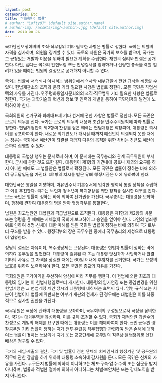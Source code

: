```yaml
---
layout: post
categories: Etc
title: "대한민국 법률"
# author: "Lofty87" (default site.author.name)
# author-img: /assets/img/<author>.jpg (default site.author.img)
date: 2018-08-26
---
```


국가안전보장회의의 조직·직무범위 기타 필요한 사항은 법률로 정한다. 국회는 의원의 자격을 심사하며, 의원을 징계할 수 있다. 국토와 자원은 국가의 보호를 받으며, 국가는 그 균형있는 개발과 이용을 위하여 필요한 계획을 수립한다. 재판의 심리와 판결은 공개한다. 다만, 심리는 국가의 안전보장 또는 안녕질서를 방해하거나 선량한 풍속을 해할 염려가 있을 때에는 법원의 결정으로 공개하지 아니할 수 있다.

국회는 법률에 저촉되지 아니하는 범위안에서 의사와 내부규율에 관한 규칙을 제정할 수 있다. 헌법재판소의 조직과 운영 기타 필요한 사항은 법률로 정한다. 모든 국민은 직업선택의 자유를 가진다. 민주평화통일자문회의의 조직·직무범위 기타 필요한 사항은 법률로 정한다. 국가는 과학기술의 혁신과 정보 및 인력의 개발을 통하여 국민경제의 발전에 노력하여야 한다.

국회의원의 선거구와 비례대표제 기타 선거에 관한 사항은 법률로 정한다. 모든 국민은 근로의 의무를 진다. 국가는 근로의 의무의 내용과 조건을 민주주의원칙에 따라 법률로 정한다. 헌법개정안이 제2항의 찬성을 얻은 때에는 헌법개정은 확정되며, 대통령은 즉시 이를 공포하여야 한다. 새로운 회계연도가 개시될 때까지 예산안이 의결되지 못한 때에는 정부는 국회에서 예산안이 의결될 때까지 다음의 목적을 위한 경비는 전년도 예산에 준하여 집행할 수 있다.

대통령의 국법상 행위는 문서로써 하며, 이 문서에는 국무총리와 관계 국무위원이 부서한다. 군사에 관한 것도 또한 같다. 대통령이 제1항의 기간내에 공포나 재의의 요구를 하지 아니한 때에도 그 법률안은 법률로서 확정된다. 모든 국민은 법률이 정하는 바에 의하여 공무담임권을 가진다. 제1항의 지시를 받은 당해 행정기관은 이에 응하여야 한다.

대한민국은 통일을 지향하며, 자유민주적 기본질서에 입각한 평화적 통일 정책을 수립하고 이를 추진한다. 국가는 노인과 청소년의 복지향상을 위한 정책을 실시할 의무를 진다. 모든 국민은 법률이 정하는 바에 의하여 선거권을 가진다. 국무총리는 대통령을 보좌하며, 행정에 관하여 대통령의 명을 받아 행정각부를 통할한다.

법원은 최고법원인 대법원과 각급법원으로 조직된다. 대통령은 제1항과 제2항의 처분 또는 명령을 한 때에는 지체없이 국회에 보고하여 그 승인을 얻어야 한다. 타인의 범죄행위로 인하여 생명·신체에 대한 피해를 받은 국민은 법률이 정하는 바에 의하여 국가로부터 구조를 받을 수 있다. 행정각부의 장은 국무위원 중에서 국무총리의 제청으로 대통령이 임명한다.

정당의 설립은 자유이며, 복수정당제는 보장된다. 대통령은 헌법과 법률이 정하는 바에 의하여 공무원을 임면한다. 대통령이 궐위된 때 또는 대통령 당선자가 사망하거나 판결 기타의 사유로 그 자격을 상실한 때에는 60일 이내에 후임자를 선거한다. 국가는 모성의 보호를 위하여 노력하여야 한다. 모든 국민은 종교의 자유를 가진다.

국회의원은 국가이익을 우선하여 양심에 따라 직무를 행한다. 이 헌법에 의한 최초의 대통령의 임기는 이 헌법시행일로부터 개시한다. 대통령의 임기연장 또는 중임변경을 위한 헌법개정은 그 헌법개정 제안 당시의 대통령에 대하여는 효력이 없다. 명령·규칙 또는 처분이 헌법이나 법률에 위반되는 여부가 재판의 전제가 된 경우에는 대법원은 이를 최종적으로 심사할 권한을 가진다.

국무위원은 국정에 관하여 대통령을 보좌하며, 국무회의의 구성원으로서 국정을 심의한다. 국가는 대외무역을 육성하며, 이를 규제·조정할 수 있다. 국회가 재적의원 과반수의 찬성으로 계엄의 해제를 요구한 때에는 대통령은 이를 해제하여야 한다. 군인·군무원·경찰공무원 기타 법률이 정하는 자가 전투·훈련등 직무집행과 관련하여 받은 손해에 대하여는 법률이 정하는 보상외에 국가 또는 공공단체에 공무원의 직무상 불법행위로 인한 배상은 청구할 수 없다.

국가의 세입·세출의 결산, 국가 및 법률이 정한 단체의 회계검사와 행정기관 및 공무원의 직무에 관한 감찰을 하기 위하여 대통령 소속하에 감사원을 둔다. 모든 국민은 신체의 자유를 가진다. 누구든지 법률에 의하지 아니하고는 체포·구속·압수·수색 또는 심문을 받지 아니하며, 법률과 적법한 절차에 의하지 아니하고는 처벌·보안처분 또는 강제노역을 받지 아니한다.